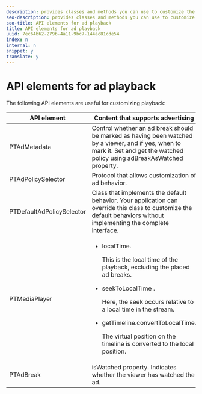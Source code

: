 ```yaml
---
description: provides classes and methods you can use to customize the playback behavior of content that contains advertising.
seo-description: provides classes and methods you can use to customize the playback behavior of content that contains advertising.
seo-title: API elements for ad playback
title: API elements for ad playback
uuid: 7ec64b62-279b-4a11-9bc7-144ac81cde54
index: n
internal: n
snippet: y
translate: y
---
```


# API elements for ad playback

The following API elements are useful for customizing playback: <!-- Q: Are there iOS equivs for the AdBreakPolicy and AdPolicy that are in other platforms? --> 

<table id="table_B07E373B9D2B425AB36466B1D42411AD"> 
 <thead> 
  <tr> 
   <th colname="col1" class="entry">API element</th> 
   <th colname="col2" class="entry">Content that supports advertising</th> 
  </tr> 
 </thead>
 <tbody> 
  <tr> 
   <td colname="col1"><span class="codeph">PTAdMetadata</span> </td> 
   <td colname="col2">Control whether an ad break should be marked as having been watched by a viewer, and if yes, when to mark it. Set and get the watched policy using <span class="codeph">adBreakAsWatched</span> property. </td> 
  </tr> 
  <tr> 
   <td colname="col1"><span class="codeph">PTAdPolicySelector</span></td> 
   <td colname="col2"> Protocol that allows customization of 
    <ph conkeyref="phrases/primetime-sdk-name" /> ad behavior. </td> 
  </tr> 
  <tr> 
   <td colname="col1"><span class="codeph">PTDefaultAdPolicySelector</span> </td> 
   <td colname="col2">Class that implements the default 
    <ph conkeyref="phrases/primetime-sdk-name" /> behavior. Your application can override this class to customize the default behaviors without implementing the complete interface. </td> 
  </tr> 
  <tr> 
   <td colname="col1"><span class="codeph">PTMediaPlayer</span> </td> 
   <td colname="col2"> 
    <ul id="ul_37700A741403448A8760FDDA68B099AA"> 
     <li id="li_B465170D449E49489C5924572BEEB4A5"><span class="codeph">localTime</span>. <p>This is the local time of the playback, excluding the placed ad breaks.</p> </li> 
     <li id="li_D9D68CF428904BB2B84E1BCE828A90DC"><span class="codeph">seekToLocalTime</span> . <p>Here, the seek occurs relative to a local time in the stream.</p> </li> 
     <li id="li_9DBCA75537DC4824AA66B53A3FA28812"><span class="codeph">getTimeline.convertToLocalTime</span>. <p>The virtual position on the timeline is converted to the local position.</p> </li> 
    </ul> </td> 
  </tr> 
  <tr> 
   <td colname="col1"><span class="codeph">PTAdBreak</span> </td> 
   <td colname="col2"><span class="codeph">isWatched</span> property. Indicates whether the viewer has watched the ad. </td> 
  </tr> 
 </tbody> 
</table>

